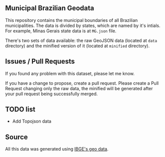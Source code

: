 ## Municipal Brazilian Geodata

This repository contains  the municipal boundaries of all Brazilian municipalities. The data is divided by states, which are named by it's intials. For example, Minas Gerais state data is at `MG.json` file.

There's two sets of data available: the raw GeoJSON data (located at `data` directory) and the minified version of it (located at `minified` directory).

## Issues / Pull Requests

If you found any problem with this dataset, please let me know. 

If you have a change to propose, create a pull request. Please create a Pull Request changing only the raw data, the minified will be generated after your pull request being successfully merged.

## TODO list

- Add Topojson data

## Source

All this data was generated using [IBGE's geo data](http://www.ibge.gov.br).
